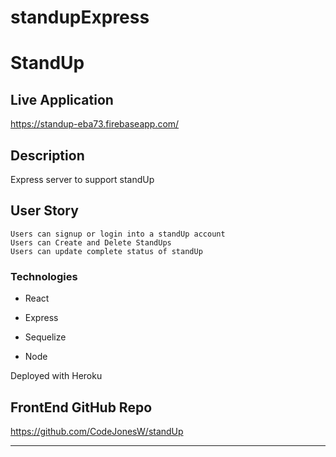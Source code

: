 # standupExpress

# StandUp


## Live Application
https://standup-eba73.firebaseapp.com/

## Description

Express server to support standUp

## User Story

```
Users can signup or login into a standUp account
Users can Create and Delete StandUps
Users can update complete status of standUp
```

### Technologies

* React

* Express

* Sequelize

* Node

Deployed with Heroku

## FrontEnd GitHub Repo
https://github.com/CodeJonesW/standUp

- - -
